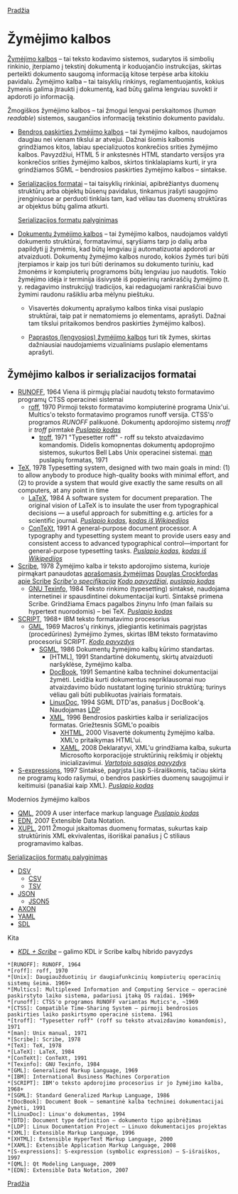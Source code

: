 <!-- markdownlint-disable-next-line MD041 -->
[Pradžia](../index.md)

<style>
    img {
        background-color: white !important;
        height: 1rem;
    }
</style>

# Žymėjimo kalbos

[Žymėjimo kalbos][wiki:ml] – tai teksto kodavimo sistemos, sudarytos iš simbolių rinkinio, įterpiamo į tekstinį dokumentą ir koduojančio instrukcijas, skirtas perteikti dokumento saugomą informaciją kitose terpėse arba kitokiu pavidalu. Žymėjimo kalba – tai taisyklių rinkinys, reglamentuojantis, kokius žymenis galima įtraukti į dokumentą, kad būtų galima lengviau suvokti ir apdoroti jo informaciją.

Žmogiškos žymėjimo kalbos – tai žmogui lengvai perskaitomos (*human readable*) sistemos, saugančios informaciją tekstinio dokumento pavidalu.

* [Bendros paskirties žymėjimo kalbos][wiki:genml] – tai žymėjimo kalbos, naudojamos daugiau nei vienam tikslui ar atvejui. Dažnai šiomis kalbomis          grindžiamos kitos, labiau specializuotos konkrečios srities žymėjimo kalbos. Pavyzdžiui, HTML 5 ir ankstesnės HTML standarto versijos yra konkrečios srities žymėjimo kalbos, skirtos tinklalapiams kurti, ir yra grindžiamos SGML – bendrosios paskirties žymėjimo kalbos – sintakse.

* [Serializacijos formatai][wiki:serial] – tai taisyklių rinkiniai, apibrėžiantys duomenų struktūrų arba objektų būsenų pavidalus, tinkamus įrašyti saugojimo įrenginiuose ar perduoti tinklais tam, kad vėliau tas duomenų struktūras ar objektus būtų galima atkurti.
  
    [Serializacijos formatų palyginimas][wiki:serial-comp]

* [Dokumentų žymėjimo kalbos][wiki:docml] – tai žymėjimo kalbos, naudojamos valdyti dokumento struktūrai, formatavimui, sąryšiams tarp jo dalių arba papildyti jį žymėmis, kad būtų lengviau jį automatizuotai apdoroti ar atvaizduoti. Dokumentų žymėjimo kalbos nurodo, kokios žymės turi būti įterpiamos ir kaip jos turi būti derinamos su dokumento turiniu, kad žmonėms ir kompiuterių programoms būtų lengviau juo naudotis. Tokio žymėjimo idėja ir terminija išsivystė iš popierinių rankraščių žymėjimo (t. y. redagavimo instrukcijų) tradicijos, kai redaguojami rankraščiai buvo žymimi raudonu rašikliu arba mėlynu pieštuku.
  
  * Visavertės dokumentų aprašymo kalbos tinka visai puslapio struktūrai, taip pat ir nematomiems jo elementams, aprašyti. Dažnai tam tikslui pritaikomos bendros paskirties žymėjimo kalbos).

  * [Paprastos (lengvosios) žymėjimo kalbos][wiki:lwml] turi tik žymes, skirtas dažniausiai naudojamiems vizualiniams puslapio elementams aprašyti.

## Žymėjimo kalbos ir serializacijos formatai

* [RUNOFF][wiki:runoff], 1964
    Viena iš pirmųjų plačiai naudotų teksto formatavimo programų CTSS operacinei sistemai
  * [roff][wiki:roff], 1970
    Pirmoji teksto formatavimo kompiuterinė programa Unix'ui. Multics'o teksto formatavimo programos runoff versija. CTSS'o programos *RUNOFF* palikuonė. Dokumentų apdorojimo sistemų *nroff* ir *troff* pirmtakė
    [*Puslapio kodas*][page:roff]
    * [troff][wiki:troff], 1971
    "Typesetter roff" - roff su teksto atvaizdavimo komandomis. Didelis komopnentas dokumentų apdoprojimo sistemos, sukurtos Bell Labs Unix operacinei sistemai.
    [man][wiki:man] puslapių formatas, 1971
* [TeX][wiki:tex], 1978
    Typesetting system, designed with two main goals in mind: (1) to allow anybody to produce high-quality books with minimal effort, and (2) to provide a system that would give exactly the same results on all computers, at any point in time
  * [LaTeX][wiki:latex], 1984
    A software system for document preparation. The original vision of LaTeX is to insulate the user from typographical decisions — a useful approach for submitting e.g. articles for a scientific journal.
    [*Puslapio kodas*][page:latex], [*kodas iš Wikipedijos*][wiki-page:latex]
  * [ConTeXt][wiki:context], 1991
    A general-purpose document processor. A typography and typesetting system meant to provide users easy and consistent access to advanced typographical control—important for general-purpose typesetting tasks.
    [*Puslapio kodas*][page:context], [*kodas iš Wikipedijos*][wiki-page:context]
* [Scribe][wiki:scribe], 1978
    Žymėjimo kalba ir teksto apdorojimo sistema, kurioje pirmąkart panaudotas [aprašomasis žymėjimas][wiki:descr-markup]
    [Douglas Crockfordas apie Scribe][cite:crock]
    [*Scribe'o specifikacija*][doc:scribe]
    [*Kodo pavyzdžiai*][sample:scribe], [*puslapio kodas*][page:scribe]
  * [GNU Texinfo][wiki:texinfo], 1984
      Teksto rinkimo (typesetting) sintaksė, naudojama internetinei ir spausdintinei dokumentacijai kurti. Sintaksė primena Scribe. Grindžiama Emacs pagalbos žinynu Info (man failais su hypertext nuorodomis) – bei TeX.
      [*Puslapio kodas*][page:texinfo]
* [SCRIPT][wiki:script], 1968+
    IBM teksto formatavimo procesorius
  * [GML][wiki:gml], 1969
      Macros'ų rinkinys, įdiegiantis ketinimais pagrįstas (procedūrines) žymėjimo žymes, skirtas IBM teksto formatavimo procesoriui SCRIPT.
      [*Kodo pavyzdys*][sample:gml]
    * [SGML][wiki:sgml], 1986
        Dokumentų žymėjimo kalbų kūrimo standartas.
      * [HTML], 1991
        Standartinė dokumentų, skirtų atvaizduoti naršyklėse, žymėjimo kalba.
      * [DocBook][wiki:docbook], 1991
        Semantinė kalba techninei dokumentacijai žymėti. Leidžia kurti dokumentus nepriklausomai nuo atvaizdavimo būdo nustatant loginę turinio struktūrą; turinys vėliau gali būti publikuotas įvairiais formatais.
      * [LinuxDoc][wiki:linuxdoc], 1994
        SGML DTD'as, panašus į DocBook'ą. Naudojamas [LDP][wiki:ldp]
      * [XML][wiki:xml], 1996
        Bendrosios paskirties kalba ir serializacijos formatas. Griežtesnis SGML'o poaibis
        * [XHTML][wiki:xhtml], 2000
          Visavertė dokumentų žymėjimo kalba. XML'o pritaikymas HTML'ui.
        * [XAML][wiki:xaml], 2008
          Deklaratyvi, XML'u grindžiama kalba, sukurta Microsofto korporacijoje struktūrinių reikšmių ir objektų inicializavimui.
          [*Vartotojo sąsajos pavyzdys*][ui-sample:xaml]
* [S-expressions][wiki:s-exp], 1997
    Sintaksė, pagrįsta Lisp S-išraiškomis, tačiau skirta ne programų kodo rašymui, o bendros paskirties duomenų saugojimui ir keitimuisi (panašiai kaip XML).
    [*Puslapio kodas*][page:s-exp]

Modernios žymėjimo kalbos

* [QML][wiki:qml], 2009
    A user interface markup language
    [*Puslapio kodas*][page:qml]
* [EDN][wiki:edn], 2007
    Extensible Data Notation.
* [XUPL][home:xupl], 2011
    Žmogui įskaitomas duomenų formatas, sukurtas kaip struktūrinis XML ekvivalentas, išoriškai panašus į C stiliaus programavimo kalbas.

[Serializacijos formatų palyginimas](https://en.wikipedia.org/wiki/Comparison_of_data-serialization_formats)

* [DSV](https://en.wikipedia.org/wiki/Delimiter-separated_values)
  * [CSV](https://en.wikipedia.org/wiki/Comma-separated_values)
  * [TSV](https://en.wikipedia.org/wiki/Tab-separated_values)
* [JSON](https://www.json.org/json-en.html)
  * [JSON5](https://json5.org/)
* [AXON](https://pyaxon.readthedocs.io/en/latest/)
* [YAML](https://yaml.org/spec/1.2.2/)
* [SDL](https://sdlang.org/)

Kita

* [*KDL + Scribe*][page:kdl+scribe] – galimo KDL ir Scribe kalbų hibrido pavyzdys

[cite:crock]: <https://nofluffjuststuff.com/blog/douglas_crockford/2007/06/scribe>
[doc:scribe]: <pdf/scribe.pdf>
[home:xupl]: <https://github.com/uplang/xupl/wiki>
[page:context]: <page/page-context.md>
[page:latex]: <page/page-latex.md>
[page:qml]: <page/page-qml.md>
[page:roff]: <page/page-roff.md>
[page:s-exp]: <page/page-sexp.md>
[page:scribe]: <page/page-scribe.md>
[page:kdl+scribe]: <page/page-kdl+scribe.md>
[page:texinfo]: <page/page-texinfo.md>
[sample:gml]: <misc/sample-gml.md>
[sample:scribe]: <misc/sample-scribe.md>
[ui-sample:xaml]: <data-series/ui-data-xaml.md>
[wiki-page:context]: <page/wiki-context.md>
[wiki-page:latex]: <page/wiki-latex.md>
[wiki:context]: <https://en.wikipedia.org/wiki/ConTeXt>
[wiki:descr-markup]: <https://en.wikipedia.org/wiki/Markup_language#Descriptive_markup>
[wiki:docbook]: <https://en.wikipedia.org/wiki/DocBook>
[wiki:docml]: <https://en.wikipedia.org/wiki/List_of_document_markup_languages>
[wiki:edn]: <https://en.wikipedia.org/wiki/Clojure#Extensible_Data_Notation>
[wiki:genml]: <https://en.wikipedia.org/wiki/General-purpose_markup_language>
[wiki:gml]: <https://en.wikipedia.org/wiki/IBM_Generalized_Markup_Language>
[wiki:latex]: <https://en.wikipedia.org/wiki/LaTeX>
[wiki:ldp]: <https://en.wikipedia.org/wiki/Linux_Documentation_Project>
[wiki:linuxdoc]: <https://en.wikipedia.org/wiki/LinuxDoc>
[wiki:lwml]: <https://en.wikipedia.org/wiki/Lightweight_markup_language>
[wiki:man]: <https://en.wikipedia.org/wiki/Man_page>
[wiki:ml]: <https://en.wikipedia.org/wiki/Markup_language>
[wiki:qml]: <https://en.wikipedia.org/wiki/QML>
[wiki:roff]: <https://en.wikipedia.org/wiki/Roff_(software)>
[wiki:runoff]: <https://en.wikipedia.org/wiki/TYPSET_and_RUNOFF>
[wiki:s-exp]: <https://en.wikipedia.org/wiki/S-expression>
[wiki:scribe]: <https://en.wikipedia.org/wiki/Scribe_(markup_language)>
[wiki:script]: <https://en.wikipedia.org/wiki/SCRIPT_(markup)>
[wiki:serial]: <https://en.wikipedia.org/wiki/Serialization#Serialization_formats>
[wiki:serial-comp]: <https://en.wikipedia.org/wiki/Comparison_of_data-serialization_formats>
[wiki:sgml]: <https://en.wikipedia.org/wiki/Standard_Generalized_Markup_Language>
[wiki:tex]: <https://en.wikipedia.org/wiki/Texinfo>
[wiki:texinfo]: <https://en.wikipedia.org/wiki/Texinfo>
[wiki:troff]: <https://en.wikipedia.org/wiki/Roff_(software)>
[wiki:xaml]: <https://en.wikipedia.org/wiki/Extensible_Application_Markup_Language>
[wiki:xhtml]: <https://en.wikipedia.org/wiki/XHTML>
[wiki:xml]: <https://en.wikipedia.org/wiki/XML>

```
*[RUNOFF]: RUNOFF, 1964
*[roff]: roff, 1970
*[Unix]: Daugiaužduotinių ir daugiafunkcinių kompiuterių operacinių sistemų šeima. 1969+
*[Multics]: Multiplexed Information and Computing Service – operacinė paskirstyto laiko sistema, padariusi įtaką OS raidai. 1969+
*[runoff]: CTSS'o programos RUNOFF variantas Mutics'e, ~1969
*[CTSS]: Compatible Time-Sharing System – pirmoji bendrosios paskirties laiko paskirtsymo operacinė sistema. 1961
*[troff]: "Typesetter roff" (roff su teksto atvaizdavimo komandomis), 1971
*[man]: Unix manual, 1971
*[Scribe]: Scribe, 1978
*[TeX]: TeX, 1978
*[LaTeX]: LaTeX, 1984
*[ConTeXt]: ConTeXt, 1991
*[Texinfo]: GNU Texinfo, 1984
*[GML]: Generalized Markup Language, 1969
*[IBM]: International Business Machines Corporation
*[SCRIPT]: IBM'o teksto apdorojimo procesorius ir jo žymėjimo kalba, 1968+
*[SGML]: Standard Generalized Markup Language, 1986
*[DocBook]: Document Book – semantinė kalba techninei dokumentacijai žymėti, 1991
*[LinuxDoc]: Linux'o dokumentas, 1994
*[DTD]: Document type definition – dokumento tipo apibrėžimas
*[LDP]: Linux Documentation Project – Linuxo dokumentacijos projektas
*[XML]: Extensible Markup Language, 1996
*[XHTML]: Extensible HyperText Markup Language, 2000
*[XAML]: Extensible Application Markup Language, 2008
*[S-expressions]: S-expression (symbolic expression) – S-išraiškos, 1997
*[QML]: Qt Modeling Language, 2009
*[EDN]: Extensible Data Notation, 2007
```
[Pradžia](../index.md)
